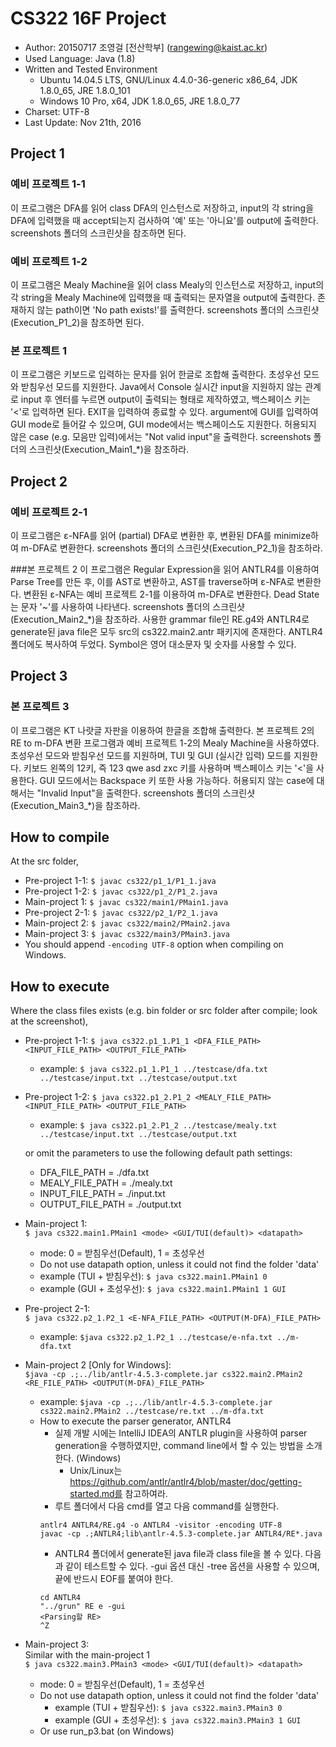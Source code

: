 # CS322 16F Project
* Author: 20150717 조영걸 [전산학부\] (rangewing@kaist.ac.kr)
* Used Language: Java (1.8)
* Written and Tested Environment
    * Ubuntu 14.04.5 LTS, GNU/Linux 4.4.0-36-generic x86_64, JDK 1.8.0_65, JRE 1.8.0_101
    * Windows 10 Pro, x64, JDK 1.8.0_65, JRE 1.8.0_77
* Charset: UTF-8
* Last Update: Nov 21th, 2016

## Project 1
### 예비 프로젝트 1-1
이 프로그램은 DFA를 읽어 class DFA의 인스턴스로 저장하고,
input의 각 string을 DFA에 입력했을 때 accept되는지 검사하여 '예' 또는 '아니요'를 output에 출력한다.
screenshots 폴더의 스크린샷을 참조하면 된다.

### 예비 프로젝트 1-2
이 프로그램은 Mealy Machine을 읽어 class Mealy의 인스턴스로 저장하고,
input의 각 string을 Mealy Machine에 입력했을 때 출력되는 문자열을 output에 출력한다.
존재하지 않는 path이면 'No path exists!'를 출력한다.
screenshots 폴더의 스크린샷(Execution_P1_2)을 참조하면 된다.

### 본 프로젝트 1
이 프로그램은 키보드로 입력하는 문자를 읽어 한글로 조합해 출력한다.
초성우선 모드와 받침우선 모드를 지원한다.
Java에서 Console 실시간 input을 지원하지 않는 관계로 input 후 엔터를 누르면 output이 출력되는 형태로 제작하였고,
백스페이스 키는 '<'로 입력하면 된다. EXIT을 입력하여 종료할 수 있다.
argument에 GUI를 입력하여 GUI mode로 들어갈 수 있으며, GUI mode에서는 백스페이스도 지원한다.
허용되지 않은 case (e.g. 모음만 입력)에서는 "Not valid input"을 출력한다.
screenshots 폴더의 스크린샷(Execution_Main1_*)을 참조하라.

## Project 2
### 예비 프로젝트 2-1
이 프로그램은 ε-NFA를 읽어 (partial) DFA로 변환한 후, 변환된 DFA를 minimize하여 m-DFA로 변환한다.
screenshots 폴더의 스크린샷(Execution_P2_1)을 참조하라.

###본 프로젝트 2
이 프로그램은 Regular Expression을 읽어 ANTLR4를 이용하여 Parse Tree를 만든 후, 이를 AST로 변환하고, 
AST를 traverse하며 ε-NFA로 변환한다. 변환된 ε-NFA는 예비 프로젝트 2-1를 이용하여 m-DFA로 변환한다.
Dead State는 문자 '~'를 사용하여 나타낸다. screenshots 폴더의 스크린샷(Execution_Main2_*)을 참조하라.
사용한 grammar file인 RE.g4와 ANTLR4로 generate된 java file은 모두 src의 cs322.main2.antr 패키지에 존재한다. 
ANTLR4 폴더에도 복사하여 두었다. Symbol은 영어 대소문자 및 숫자를 사용할 수 있다.

## Project 3
### 본 프로젝트 3
이 프로그램은 KT 나랏글 자판을 이용하여 한글을 조합해 출력한다.
본 프로젝트 2의 RE to m-DFA 변환 프로그램과 예비 프로젝트 1-2의 Mealy Machine을 사용하였다.
초성우선 모드와 받침우선 모드를 지원하며, TUI 및 GUI (실시간 입력) 모드를 지원한다.
키보드 왼쪽의 12키, 즉 123 qwe asd zxc 키를 사용하며 백스페이스 키는 '<'을 사용한다.
GUI 모드에서는 Backspace 키 또한 사용 가능하다.
허용되지 않는 case에 대해서는 "Invalid Input"을 출력한다.
screenshots 폴더의 스크린샷 (Execution_Main3_*)을 참조하라.

## How to compile
At the src folder,
* Pre-project 1-1: `$ javac cs322/p1_1/P1_1.java`
* Pre-project 1-2: `$ javac cs322/p1_2/P1_2.java`
* Main-project 1: `$ javac cs322/main1/PMain1.java`
* Pre-project 2-1: `$ javac cs322/p2_1/P2_1.java`
* Main-project 2: `$ javac cs322/main2/PMain2.java`
* Main-project 3: `$ javac cs322/main3/PMain3.java`
* You should append `-encoding UTF-8` option when compiling on Windows.

## How to execute
Where the class files exists (e.g. bin folder or src folder after compile; look at the screenshot),
* Pre-project 1-1:
  `$ java cs322.p1_1.P1_1 <DFA_FILE_PATH> <INPUT_FILE_PATH> <OUTPUT_FILE_PATH>`
  * example: `$ java cs322.p1_1.P1_1 ../testcase/dfa.txt ../testcase/input.txt ../testcase/output.txt`
* Pre-project 1-2:
  `$ java cs322.p1_2.P1_2 <MEALY_FILE_PATH> <INPUT_FILE_PATH> <OUTPUT_FILE_PATH>`
  * example: `$ java cs322.p1_2.P1_2 ../testcase/mealy.txt ../testcase/input.txt ../testcase/output.txt`

   or omit the parameters to use the following default path settings:
  * DFA_FILE_PATH = ./dfa.txt
  * MEALY_FILE_PATH = ./mealy.txt
  * INPUT_FILE_PATH = ./input.txt
  * OUTPUT_FILE_PATH = ./output.txt

* Main-project 1:  
  `$ java cs322.main1.PMain1 <mode> <GUI/TUI(default)> <datapath>`
  * mode: 0 = 받침우선(Default), 1 = 초성우선
  * Do not use datapath option, unless it could not find the folder 'data'
  * example (TUI + 받침우선): `$ java cs322.main1.PMain1 0 `
  * example (GUI + 초성우선): `$ java cs322.main1.PMain1 1 GUI `

* Pre-project 2-1:  
    `$ java cs322.p2_1.P2_1 <E-NFA_FILE_PATH> <OUTPUT(M-DFA)_FILE_PATH>`
    * example: `$java cs322.p2_1.P2_1 ../testcase/e-nfa.txt ../m-dfa.txt`

* Main-project 2 [Only for Windows]:  
    `$java -cp .;../lib/antlr-4.5.3-complete.jar cs322.main2.PMain2 <RE_FILE_PATH> <OUTPUT(M-DFA)_FILE_PATH>`
    * example: `$java -cp .;../lib/antlr-4.5.3-complete.jar cs322.main2.PMain2 ../testcase/re.txt ../m-dfa.txt`
    * How to execute the parser generator, ANTLR4
        * 실제 개발 시에는 IntelliJ IDEA의 ANTLR plugin을 사용하여 parser generation을 수행하였지만, 
        command line에서 할 수 있는 방법을 소개한다. (Windows)
            * Unix/Linux는 https://github.com/antlr/antlr4/blob/master/doc/getting-started.md를 참고하여라.
        * 루트 폴더에서 다음 cmd를 열고 다음 command를 실행한다.
        ```
        antlr4 ANTLR4/RE.g4 -o ANTLR4 -visitor -encoding UTF-8  
        javac -cp .;ANTLR4;lib\antlr-4.5.3-complete.jar ANTLR4/RE*.java
        ```
        * ANTLR4 폴더에서 generate된 java file과 class file을 볼 수 있다. 다음과 같이 테스트할 수 있다.
        -gui 옵션 대신 -tree 옵션을 사용할 수 있으며, 끝에 반드시 EOF를 붙여야 한다.
        ```
        cd ANTLR4
        "../grun" RE e -gui
        <Parsing할 RE>
        ^Z
        ```

* Main-project 3:  
  Similar with the main-project 1  
  `$ java cs322.main3.PMain3 <mode> <GUI/TUI(default)> <datapath>`
  * mode: 0 = 받침우선(Default), 1 = 초성우선
  * Do not use datapath option, unless it could not find the folder 'data'
    * example (TUI + 받침우선): `$ java cs322.main3.PMain3 0 `
    * example (GUI + 초성우선): `$ java cs322.main3.PMain3 1 GUI `
  * Or use run_p3.bat (on Windows)
